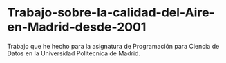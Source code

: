 # Trabajo-sobre-la-calidad-del-Aire-en-Madrid-desde-2001
Trabajo que he hecho para la asignatura de Programación para Ciencia de Datos en la Universidad Politécnica de Madrid.
